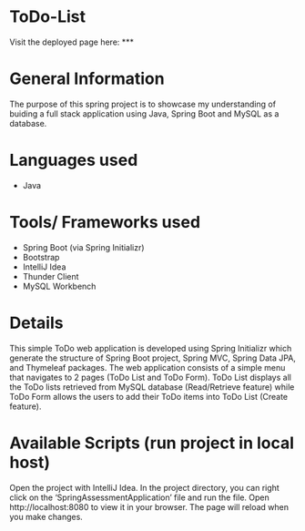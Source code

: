 # ToDo-List
Visit the deployed page here: ***

# General Information
The purpose of this spring project is to showcase my understanding of buiding a full stack application using Java, Spring Boot and MySQL as a database. 

# Languages used
- Java

# Tools/ Frameworks used
- Spring Boot (via Spring Initializr)
- Bootstrap 
- IntelliJ Idea
- Thunder Client
- MySQL Workbench

# Details
This simple ToDo web application is developed using Spring Initializr which generate the structure of Spring Boot project, Spring MVC, Spring Data JPA, and Thymeleaf packages. The web application consists of a simple menu that navigates to 2 pages (ToDo List and ToDo Form). ToDo List displays all the ToDo lists retrieved from MySQL database (Read/Retrieve feature) while ToDo Form allows the users to add their ToDo items into ToDo List (Create feature).

# Available Scripts (run project in local host)
Open the project with IntelliJ Idea.
In the project directory, you can right click on the ‘SpringAssessmentApplication’ file and run the file.
Open http://localhost:8080 to view it in your browser.
The page will reload when you make changes.
